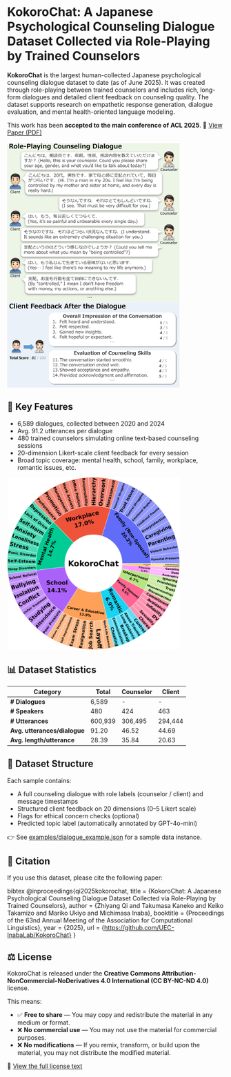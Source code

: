 # KokoroChat: A Japanese Psychological Counseling Dialogue Dataset Collected via Role-Playing by Trained Counselors

**KokoroChat** is the largest human-collected Japanese psychological counseling dialogue dataset to date (as of June 2025). It was created through role-playing between trained counselors and includes rich, long-form dialogues and detailed client feedback on counseling quality. The dataset supports research on empathetic response generation, dialogue evaluation, and mental health-oriented language modeling.

This work has been **accepted to the main conference of ACL 2025**.
📄 [View Paper (PDF)](https://drive.google.com/file/d/1T6XgvZii8rZ1kKLgOUGqm3BMvqQAvxEM/view?usp=sharing)

<img src="examples/kokorochat_example.png" alt="Example Dialogue and Feedback" width="400"/>



## 🌟 Key Features

- 6,589 dialogues, collected between 2020 and 2024
- Avg. 91.2 utterances per dialogue
- 480 trained counselors simulating online text-based counseling sessions
- 20-dimension Likert-scale client feedback for every session
- Broad topic coverage: mental health, school, family, workplace, romantic issues, etc.
<img src="examples/topic_distribution.png" alt="Topic Distribution" width="400"/>


## 📊 Dataset Statistics

| Category                    | Total     | Counselor | Client    |
|----------------------------|-----------|-----------|-----------|
| **# Dialogues**            | 6,589     | -         | -         |
| **# Speakers**             | 480       | 424       | 463       |
| **# Utterances**           | 600,939   | 306,495   | 294,444   |
| **Avg. utterances/dialogue** | 91.20     | 46.52     | 44.69     |
| **Avg. length/utterance**  | 28.39     | 35.84     | 20.63     |

## 📁 Dataset Structure

Each sample contains:
- A full counseling dialogue with role labels (counselor / client) and message timestamps
- Structured client feedback on 20 dimensions (0–5 Likert scale)
- Flags for ethical concern checks (optional)
- Predicted topic label (automatically annotated by GPT-4o-mini)

👉 See [examples/dialogue_example.json](examples/dialogue_example.json) for a sample data instance.

## 📄 Citation

If you use this dataset, please cite the following paper:

bibtex
@inproceedings{qi2025kokorochat,
  title     = {KokoroChat: A Japanese Psychological Counseling Dialogue Dataset Collected via Role-Playing by Trained Counselors},
  author    = {Zhiyang Qi and Takumasa Kaneko and Keiko Takamizo and Mariko Ukiyo and Michimasa Inaba},
  booktitle = {Proceedings of the 63nd Annual Meeting of the Association for Computational Linguistics},
  year      = {2025},
  url       = {https://github.com/UEC-InabaLab/KokoroChat}
}


## ⚖️ License

KokoroChat is released under the **Creative Commons Attribution-NonCommercial-NoDerivatives 4.0 International (CC BY-NC-ND 4.0)** license.

This means:

- ✅ **Free to share** — You may copy and redistribute the material in any medium or format.
- ❌ **No commercial use** — You may not use the material for commercial purposes.
- ❌ **No modifications** — If you remix, transform, or build upon the material, you may not distribute the modified material.

📄 [View the full license text](https://creativecommons.org/licenses/by-nc-nd/4.0/)
